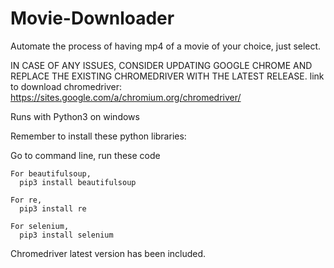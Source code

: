 # Movie-Downloader
Automate the process of having mp4 of a movie of your choice, just select.

IN CASE OF ANY ISSUES, CONSIDER UPDATING GOOGLE CHROME AND REPLACE THE EXISTING CHROMEDRIVER WITH THE LATEST RELEASE.
link to download chromedriver: https://sites.google.com/a/chromium.org/chromedriver/

Runs with Python3 on windows

Remember to install these python libraries:

  Go to command line, run these code
	
	For beautifulsoup,
	  pip3 install beautifulsoup

	For re,
	  pip3 install re

	For selenium,
	  pip3 install selenium

Chromedriver latest version has been included.
